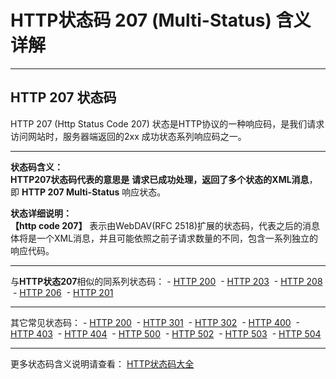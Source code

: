 # HTTP状态码 207 (Multi-Status) 含义详解

---

## HTTP 207 状态码

HTTP 207 (Http Status Code 207) 状态是HTTP协议的一种响应码，是我们请求访问网站时，服务器端返回的2xx 成功状态系列响应码之一。

---

**状态码含义：**  
**HTTP207状态码代表的意思是** **请求已成功处理，返回了多个状态的XML消息**，即 **HTTP 207 Multi-Status** 响应状态。

**状态详细说明：**  
**【http code 207】** 表示由WebDAV(RFC 2518)扩展的状态码，代表之后的消息体将是一个XML消息，并且可能依照之前子请求数量的不同，包含一系列独立的响应代码。

  

---

与**HTTP状态207**相似的同系列状态码： - [HTTP 200](https://seo.juziseo.com/doc/http_code/200 "HTTP 200详细说明")
 - [HTTP 203](https://seo.juziseo.com/doc/http_code/203 "HTTP 203详细说明")
 - [HTTP 208](https://seo.juziseo.com/doc/http_code/208 "HTTP 208详细说明")
 - [HTTP 206](https://seo.juziseo.com/doc/http_code/206 "HTTP 206详细说明")
 - [HTTP 201](https://seo.juziseo.com/doc/http_code/201 "HTTP 201详细说明")

---

其它常见状态码： - [HTTP 200](https://seo.juziseo.com/doc/http_code/200 "HTTP 200详细说明")
 - [HTTP 301](https://seo.juziseo.com/doc/http_code/301 "HTTP 301详细说明")
 - [HTTP 302](https://seo.juziseo.com/doc/http_code/302 "HTTP 302详细说明")
 - [HTTP 400](https://seo.juziseo.com/doc/http_code/400 "HTTP 400详细说明")
 - [HTTP 403](https://seo.juziseo.com/doc/http_code/403 "HTTP 403详细说明")
 - [HTTP 404](https://seo.juziseo.com/doc/http_code/404 "HTTP 404详细说明")
 - [HTTP 500](https://seo.juziseo.com/doc/http_code/500 "HTTP 500详细说明")
 - [HTTP 502](https://seo.juziseo.com/doc/http_code/502 "HTTP 502详细说明")
 - [HTTP 503](https://seo.juziseo.com/doc/http_code/503 "HTTP 503详细说明")
 - [HTTP 504](https://seo.juziseo.com/doc/http_code/504 "HTTP 504详细说明")

---

更多状态码含义说明请查看： [HTTP状态码大全](https://seo.juziseo.com/doc/http_code/)